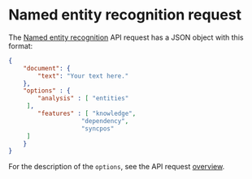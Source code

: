 # Named entity recognition request

The [Named entity recognition](../../../guide/entity-recognition/index.md) API request has a JSON object with this format:

``` json
{
	"document": {
		"text": "Your text here."
	},
	"options" : {
		"analysis" : [ "entities"
	 ],
		"features" : [ "knowledge",
					"dependency", 
					"syncpos"
	 ]
	}
}
```

For the description of the `options`, see the API request [overview](../index.md).

